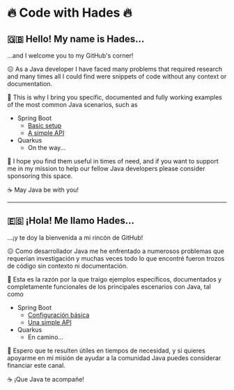 # :fire: Code with Hades :fire:

## :uk: Hello! My name is Hades...

...and I welcome you to my GitHub's corner!

:confounded: As a Java developer I have faced many problems that required research and many times all I could find were snippets of code without any context or documentation.

:rocket: This is why I bring you specific, documented and fully working examples of the most common Java scenarios, such as

* Spring Boot
    * [Basic setup](https://github.com/codewithhades/spring-boot-basic-setup)
    * [A simple API](https://github.com/codewithhades/spring-boot-api)
* Quarkus
    * On the way...

:pray: I hope you find them useful in times of need, and if you want to support me in my mission to help our fellow Java developers please consider sponsoring this space.

:coffee: May Java be with you!

---

## :es: ¡Hola! Me llamo Hades...

...¡y te doy la bienvenida a mi rincón de GitHub!

:confounded: Como desarrollador Java me he enfrentado a numerosos problemas que requerían investigación y muchas veces todo lo que encontré fueron trozos de código sin contexto ni documentación.

:rocket: Esta es la razón por la que traigo ejemplos específicos, documentados y completamente funcionales de los principales escenarios con Java, tal como

* Spring Boot
  * [Configuración básica](https://github.com/codewithhades/spring-boot-basic-setup)
  * [Una simple API](https://github.com/codewithhades/spring-boot-api)
* Quarkus
  * En camino...

:pray: Espero que te resulten útiles en tiempos de necesidad, y si quieres apoyarme en mi misión de ayudar a la comunidad Java puedes considerar financiar este canal.

:coffee: ¡Que Java te acompañe!